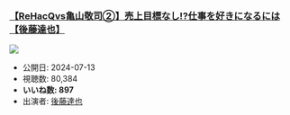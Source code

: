 ### [【ReHacQvs亀山敬司②】売上目標なし!?仕事を好きになるには【後藤達也】](https://www.youtube.com/watch?v=9MghqysVdlg)
[![](https://img.youtube.com/vi/9MghqysVdlg/sddefault.jpg)](https://www.youtube.com/watch?v=9MghqysVdlg)
-   公開日: 2024-07-13
-   視聴数: 80,384
-   **いいね数: 897**
-   出演者: [後藤達也](/rehacq_fan/people/後藤達也 "wikilink")
